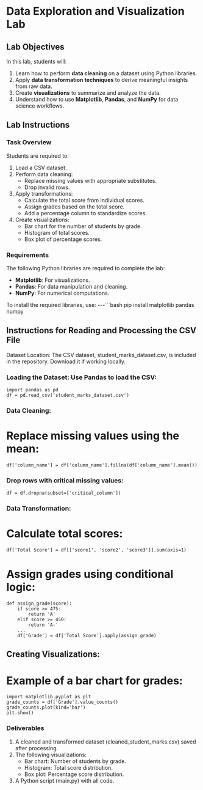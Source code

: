 # Data Exploration and Visualization Lab

## Lab Objectives
In this lab, students will:
1. Learn how to perform **data cleaning** on a dataset using Python libraries.
2. Apply **data transformation techniques** to derive meaningful insights from raw data.
3. Create **visualizations** to summarize and analyze the data.
4. Understand how to use **Matplotlib**, **Pandas**, and **NumPy** for data science workflows.


## Lab Instructions
### Task Overview
Students are required to:
1. Load a CSV dataset.
2. Perform data cleaning:
   - Replace missing values with appropriate substitutes.
   - Drop invalid rows.
3. Apply transformations:
   - Calculate the total score from individual scores.
   - Assign grades based on the total score.
   - Add a percentage column to standardize scores.
4. Create visualizations:
   - Bar chart for the number of students by grade.
   - Histogram of total scores.
   - Box plot of percentage scores.


### Requirements
The following Python libraries are required to complete the lab:
- **Matplotlib**: For visualizations.
- **Pandas**: For data manipulation and cleaning.
- **NumPy**: For numerical computations.

To install the required libraries, use:
---```bash
	pip install matplotlib pandas numpy


## Instructions for Reading and Processing the CSV File
Dataset Location: The CSV dataset, student_marks_dataset.csv, is included in the repository. Download it if working locally.

### Loading the Dataset: Use Pandas to load the CSV:
	import pandas as pd
	df = pd.read_csv('student_marks_dataset.csv')

### Data Cleaning:
# Replace missing values using the mean:
	df['column_name'] = df['column_name'].fillna(df['column_name'].mean())

### Drop rows with critical missing values:
	df = df.dropna(subset=['critical_column'])

### Data Transformation:
# Calculate total scores:
	df['Total Score'] = df[['score1', 'score2', 'score3']].sum(axis=1)

# Assign grades using conditional logic:
	def assign_grade(score):
		if score >= 475:
			return 'A'
		elif score >= 450:
			return 'A-'
		...
		df['Grade'] = df['Total Score'].apply(assign_grade)

## Creating Visualizations:
# Example of a bar chart for grades:
	import matplotlib.pyplot as plt
	grade_counts = df['Grade'].value_counts()
	grade_counts.plot(kind='bar')
	plt.show()


### Deliverables
1. A cleaned and transformed dataset (cleaned_student_marks.csv) saved after processing.
2. The following visualizations:
	- Bar chart: Number of students by grade.
	- Histogram: Total score distribution.
	- Box plot: Percentage score distribution.
3. A Python script (main.py) with all code.

